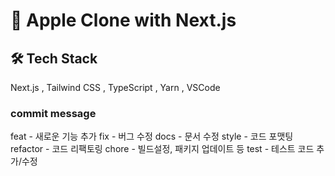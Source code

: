 # 🍎 Apple Clone with Next.js

## 🛠 Tech Stack
Next.js , Tailwind CSS , TypeScript , Yarn , VSCode

### commit message
feat - 새로운 기능 추가
fix - 버그 수정
docs - 문서 수정
style - 코드 포맷팅
refactor - 코드 리팩토링
chore - 빌드설정, 패키지 업데이트 등
test - 테스트 코드 추가/수정
